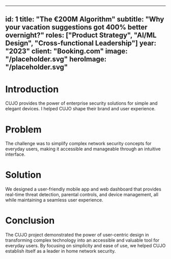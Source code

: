 
---
id: 1
title: "The €200M Algorithm"
subtitle: "Why your vacation suggestions got 400% better overnight?"
roles: ["Product Strategy", "AI/ML Design", "Cross-functional Leadership"]
year: "2023"
client: "Booking.com"
image: "/placeholder.svg"
heroImage: "/placeholder.svg"
---

# Introduction

CUJO provides the power of enterprise security solutions for simple and elegant devices. I helped CUJO shape their brand and user experience.

# Problem

The challenge was to simplify complex network security concepts for everyday users, making it accessible and manageable through an intuitive interface.

# Solution

We designed a user-friendly mobile app and web dashboard that provides real-time threat detection, parental controls, and device management, all while maintaining a seamless user experience.

# Conclusion

The CUJO project demonstrated the power of user-centric design in transforming complex technology into an accessible and valuable tool for everyday users. By focusing on simplicity and ease of use, we helped CUJO establish itself as a leader in home network security.
